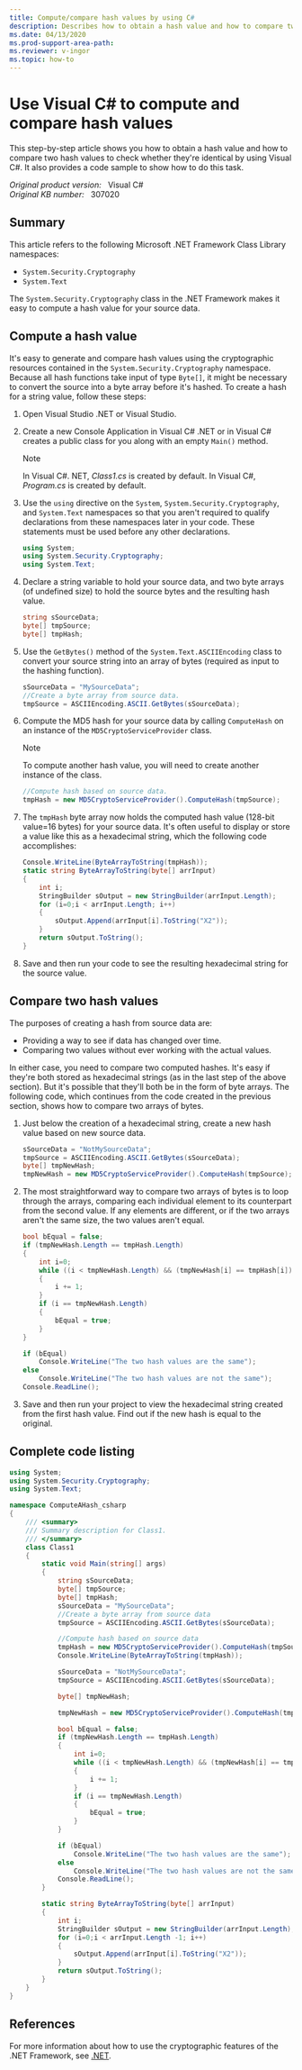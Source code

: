 ```yaml
---
title: Compute/compare hash values by using C#
description: Describes how to obtain a hash value and how to compare two hash values by using Visual C#.
ms.date: 04/13/2020
ms.prod-support-area-path: 
ms.reviewer: v-ingor
ms.topic: how-to
---
```

# Use Visual C# to compute and compare hash values

This step-by-step article shows you how to obtain a hash value and how to compare two hash values to check whether they're identical by using Visual C#. It also provides a code sample to show how to do this task.

_Original product version:_ &nbsp; Visual C#  
_Original KB number:_ &nbsp; 307020

## Summary

This article refers to the following Microsoft .NET Framework Class Library namespaces:

- `System.Security.Cryptography`
- `System.Text`

The `System.Security.Cryptography` class in the .NET Framework makes it easy to compute a hash value for your source data.

## Compute a hash value

It's easy to generate and compare hash values using the cryptographic resources contained in the `System.Security.Cryptography` namespace. Because all hash functions take input of type `Byte[]`, it might be necessary to convert the source into a byte array before it's hashed. To create a hash for a string value, follow these steps:

1. Open Visual Studio .NET or Visual Studio.
2. Create a new Console Application in Visual C# .NET or in Visual C#  creates a public class for you along with an empty `Main()` method.

    > [!NOTE]
    > In Visual C#. NET, *Class1.cs* is created by default. In Visual C#, *Program.cs* is created by default.

3. Use the `using` directive on the `System`, `System.Security.Cryptography`, and `System.Text` namespaces so that you aren't required to qualify declarations from these namespaces later in your code. These statements must be used before any other declarations.

    ```csharp
    using System;
    using System.Security.Cryptography;
    using System.Text;
    ```

4. Declare a string variable to hold your source data, and two byte arrays (of undefined size) to hold the source bytes and the resulting hash value.

    ```csharp
    string sSourceData;
    byte[] tmpSource;
    byte[] tmpHash;
    ```

5. Use the `GetBytes()` method of the `System.Text.ASCIIEncoding` class to convert your source string into an array of bytes (required as input to the hashing function).

    ```csharp
    sSourceData = "MySourceData";
    //Create a byte array from source data.
    tmpSource = ASCIIEncoding.ASCII.GetBytes(sSourceData);
    ```

6. Compute the MD5 hash for your source data by calling `ComputeHash` on an instance of the `MD5CryptoServiceProvider` class.

    > [!NOTE]
    > To compute another hash value, you will need to create another instance of the class.

    ```csharp
    //Compute hash based on source data.
    tmpHash = new MD5CryptoServiceProvider().ComputeHash(tmpSource);
    ```

7. The `tmpHash` byte array now holds the computed hash value (128-bit value=16 bytes) for your source data. It's often useful to display or store a value like this as a hexadecimal string, which the following code accomplishes:

    ```csharp
    Console.WriteLine(ByteArrayToString(tmpHash));
    static string ByteArrayToString(byte[] arrInput)
    {
        int i;
        StringBuilder sOutput = new StringBuilder(arrInput.Length);
        for (i=0;i < arrInput.Length; i++)
        {
            sOutput.Append(arrInput[i].ToString("X2"));
        }
        return sOutput.ToString();
    }
    ```

8. Save and then run your code to see the resulting hexadecimal string for the source value.

## Compare two hash values

The purposes of creating a hash from source data are:

- Providing a way to see if data has changed over time.
- Comparing two values without ever working with the actual values.

In either case, you need to compare two computed hashes. It's easy if they're both stored as hexadecimal strings (as in the last step of the above section). But it's possible that they'll both be in the form of byte arrays. The following code, which continues from the code created in the previous section, shows how to compare two arrays of bytes.

1. Just below the creation of a hexadecimal string, create a new hash value based on new source data.

    ```csharp
    sSourceData = "NotMySourceData";
    tmpSource = ASCIIEncoding.ASCII.GetBytes(sSourceData);
    byte[] tmpNewHash;
    tmpNewHash = new MD5CryptoServiceProvider().ComputeHash(tmpSource);
    ```

2. The most straightforward way to compare two arrays of bytes is to loop through the arrays, comparing each individual element to its counterpart from the second value. If any elements are different, or if the two arrays aren't the same size, the two values aren't equal.

    ```csharp
    bool bEqual = false;
    if (tmpNewHash.Length == tmpHash.Length)
    {
        int i=0;
        while ((i < tmpNewHash.Length) && (tmpNewHash[i] == tmpHash[i]))
        {
            i += 1;
        }
        if (i == tmpNewHash.Length)
        {
            bEqual = true;
        }
    }

    if (bEqual)
        Console.WriteLine("The two hash values are the same");
    else
        Console.WriteLine("The two hash values are not the same");
    Console.ReadLine();
    ```

3. Save and then run your project to view the hexadecimal string created from the first hash value. Find out if the new hash is equal to the original.

## Complete code listing

```csharp
using System;
using System.Security.Cryptography;
using System.Text;

namespace ComputeAHash_csharp
{
    /// <summary>
    /// Summary description for Class1.
    /// </summary>
    class Class1
    {
        static void Main(string[] args)
        {
            string sSourceData;
            byte[] tmpSource;
            byte[] tmpHash;
            sSourceData = "MySourceData";
            //Create a byte array from source data
            tmpSource = ASCIIEncoding.ASCII.GetBytes(sSourceData);

            //Compute hash based on source data
            tmpHash = new MD5CryptoServiceProvider().ComputeHash(tmpSource);
            Console.WriteLine(ByteArrayToString(tmpHash));

            sSourceData = "NotMySourceData";
            tmpSource = ASCIIEncoding.ASCII.GetBytes(sSourceData);

            byte[] tmpNewHash;

            tmpNewHash = new MD5CryptoServiceProvider().ComputeHash(tmpSource);

            bool bEqual = false;
            if (tmpNewHash.Length == tmpHash.Length)
            {
                int i=0;
                while ((i < tmpNewHash.Length) && (tmpNewHash[i] == tmpHash[i]))
                {
                    i += 1;
                }
                if (i == tmpNewHash.Length)
                {
                    bEqual = true;
                }
            }

            if (bEqual)
                Console.WriteLine("The two hash values are the same");
            else
                Console.WriteLine("The two hash values are not the same");
            Console.ReadLine();
        }

        static string ByteArrayToString(byte[] arrInput)
        {
            int i;
            StringBuilder sOutput = new StringBuilder(arrInput.Length);
            for (i=0;i < arrInput.Length -1; i++)
            {
                sOutput.Append(arrInput[i].ToString("X2"));
            }
            return sOutput.ToString();
        }
    }
}
```

## References

For more information about how to use the cryptographic features of the .NET Framework, see [.NET](https://dotnet.microsoft.com/).
